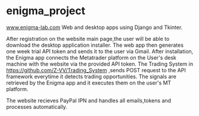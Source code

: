 # enigma_project
www.enigma-lab.com
Web and desktop apps using Django and Tkinter.

After registration on the website main page,the user will be able to download the desktop application installer.
The web app then generates one week trial API token and sends it to the user via Gmail.
After installation, the Enigma app connects the Metatrader platform on the User's desk machine with the website via the provided API token.
The Trading System in  https://github.com/Z-VV/Trading_System  ,sends POST request to the API framework everytime it detects trading opportunities.
The signals are retrieved by the Enigma app and it executes them on the user's MT platform.

The website recieves PayPal IPN and handles all emails,tokens and processes automatically.
